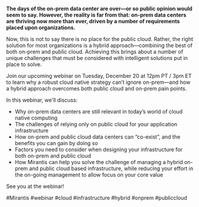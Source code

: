 **The days of the on-prem data center are over—or so public opinion would seem to say. However, the reality is far from that: on-prem data centers are thriving now more than ever, driven by a number of requirements placed upon organizations.**

Now, this is not to say there is no place for the public cloud. Rather, the right solution for most organizations is a hybrid approach—combining the best of both on-prem and public cloud. Achieving this brings about a number of unique challenges that must be considered with intelligent solutions put in place to solve.

Join our upcoming webinar on Tuesday, December 20 at 12pm PT / 3pm ET to learn why a robust cloud native strategy can’t ignore on-prem—and how a hybrid approach overcomes both public cloud and on-prem pain points.

In this webinar, we'll discuss:

- Why on-prem data centers are still relevant in today’s world of cloud native computing
- The challenges of relying only on public cloud for your application infrastructure
- How on-prem and public cloud data centers can “co-exist”, and the benefits you can gain by doing so
- Factors you need to consider when designing your infrastructure for both on-prem and public cloud
- How Mirantis can help you solve the challenge of managing a hybrid on-prem and public cloud based infrastructure, while reducing your effort in the on-going management to allow focus on your core value

See you at the webinar!

#Mirantis #webinar #cloud #infrastructure #hybrid #onprem #publiccloud